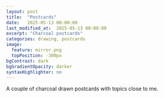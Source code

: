```yaml
---
layout: post
title:  "Postcards"
date:   2025-05-13 00:00:00
last_modified_at:  2025-05-13 00:00:00
excerpt: "Charcoal postcards"
categories: drawing, postcards
image:
  feature: mirror.png
  topPosition: -300px
bgContrast: dark
bgGradientOpacity: darker
syntaxHighlighter: no
---
```


<div class="img img--fullContainer img--10xLeading" style="background-image: url({{ site.baseurl_posts_img }}postcards/falling.png);"></div>
<div class="img img--fullContainer img--10xLeading" style="background-image: url({{ site.baseurl_posts_img }}postcards/glass.png);"></div>
<div class="img img--fullContainer img--10xLeading" style="background-image: url({{ site.baseurl_posts_img }}postcards/mirror.png);"></div>
<div class="img img--fullContainer img--10xLeading" style="background-image: url({{ site.baseurl_posts_img }}postcards/heart.png);"></div>

A couple of charcoal drawn postcards with topics close to me.
